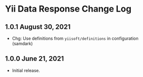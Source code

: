# Yii Data Response Change Log


## 1.0.1 August 30, 2021

- Chg: Use definitions from `yiisoft/definitions` in configuration (samdark)

## 1.0.0 June 21, 2021

- Initial release.
